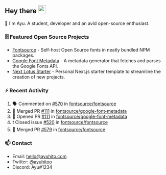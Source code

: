 ## Hey there <img src="https://media.giphy.com/media/hvRJCLFzcasrR4ia7z/giphy.gif" width="25" height="25">

📝 I'm Ayu. A student, developer and an avid open-source enthusiast.

### 🗄 Featured Open Source Projects

- [Fontsource](https://github.com/fontsource/fontsource) - Self-host Open Source fonts in neatly bundled NPM packages.
- [Google Font Metadata](https://github.com/fontsource/google-font-metadata) - A metadata generator that fetches and parses the Google Fonts API.
- [Next Lotus Starter](https://github.com/DecliningLotus/next-lotus-starter) - Personal Next.js starter template to streamline the creation of new projects.

### ⚡ Recent Activity

<!--START_SECTION:activity-->

1. 🗣 Commented on [#570](https://github.com/fontsource/fontsource/issues/570) in [fontsource/fontsource](https://github.com/fontsource/fontsource)
2. 🎉 Merged PR [#111](https://github.com/fontsource/google-font-metadata/pull/111) in [fontsource/google-font-metadata](https://github.com/fontsource/google-font-metadata)
3. 💪 Opened PR [#111](https://github.com/fontsource/google-font-metadata/pull/111) in [fontsource/google-font-metadata](https://github.com/fontsource/google-font-metadata)
4. ❗️ Closed issue [#520](https://github.com/fontsource/fontsource/issues/520) in [fontsource/fontsource](https://github.com/fontsource/fontsource)
5. 🎉 Merged PR [#579](https://github.com/fontsource/fontsource/pull/579) in [fontsource/fontsource](https://github.com/fontsource/fontsource)
<!--END_SECTION:activity-->

### 📫 Contact

- Email: hello@ayuhito.com
- Twitter: [@ayuhitoo](https://twitter.com/ayuhitoo)
- Discord: Ayu#1234
